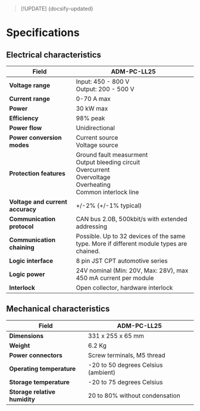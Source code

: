 > [!UPDATE] {docsify-updated}

# Specifications


## Electrical characteristics

<div class="compact-table">

|Field|ADM-PC-LL25|
|-----|-----------|
|**Voltage range**|Input: 450 - 800 V <br /> Output: 200 - 500 V |
|**Current range**|0-70 A max|
|**Power**|30 kW max|
|**Efficiency**|98% peak|
|**Power flow**|Unidirectional|
|**Power conversion modes**|Current source<br />Voltage source<br />|
|**Protection features**|Ground fault measurment<br /> Output bleeding circuit<br />Overcurrent<br />Overvoltage<br />Overheating <br /> Common interlock line|
|**Voltage and current accuracy**| +/-2% (+/-1% typical)| +/-2% (+/-1% typical)|
|**Communication protocol**|CAN bus 2.0B, 500kbit/s with extended addressing|CAN bus 2.0B, 500kbit/s with extended addressing|
|**Communication chaining**|Possible. Up to 32 devices of the same type. More if different module types are chained.|Possible. Up to 32 devices of the same type. More if different module types are chained.|
|**Logic interface**| 8 pin JST CPT automotive series|8 pin JST CPT automotive series|
|**Logic power**| 24V nominal (Min: 20V, Max: 28V), max 450 mA current per module|24V nominal (Min: 20V, Max: 28V), max 450 mA current per module|
|**Interlock**| Open collector, hardware interlock|Open collector, hardware interlock|


</div>

## Mechanical characteristics

<div class="compact-table">

|Field|ADM-PC-LL25|
|-----|-----------|
|**Dimensions**| 331 x 255 x 65 mm |
|**Weight**| 6.2 Kg |
|**Power connectors**| Screw terminals, M5 thread|
|**Operating temperature**| -20 to 50 degrees Celsius (ambient)|
|**Storage temperature**| -20 to 75 degrees Celsius|
|**Storage relative humidity**| 20 to 80% without condensation|

</div>